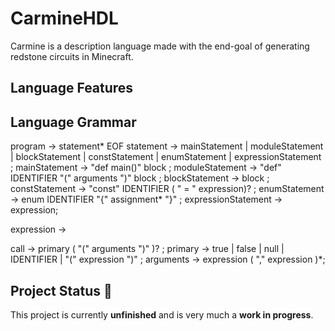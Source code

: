 # CarmineHDL
Carmine is a description language made with the end-goal of generating redstone circuits in Minecraft.

## Language Features

## Language Grammar
program -> statement* EOF
statement -> mainStatement | moduleStatement | blockStatement | constStatement | enumStatement | expressionStatement ;
mainStatement -> "def main()" block ;
moduleStatement -> "def" IDENTIFIER "(" arguments ")" block ;
blockStatement -> block ;
constStatement -> "const" IDENTIFIER ( " = " expression)? ;
enumStatement -> enum IDENTIFIER "{" assignment* "}" ;
expressionStatement -> expression;

expression -> 

call -> primary ( "(" arguments ")" )? ;
primary -> true | false | null | IDENTIFIER | "(" expression ")" ;
arguments -> expression ( "," expression )*;

## Project Status 🚧
This project is currently **unfinished** and is very much a **work in progress**.
